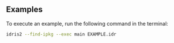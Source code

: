 Examples
--------

To execute an example, run the following command in the terminal:

```sh
idris2 --find-ipkg --exec main EXAMPLE.idr
```
